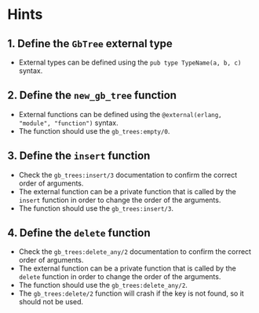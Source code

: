 # Hints

## 1. Define the `GbTree` external type

- External types can be defined using the `pub type TypeName(a, b, c)` syntax.

## 2. Define the `new_gb_tree` function

- External functions can be defined using the `@external(erlang, "module", "function")` syntax.
- The function should use the `gb_trees:empty/0`.

## 3. Define the `insert` function

- Check the `gb_trees:insert/3` documentation to confirm the correct order of arguments.
- The external function can be a private function that is called by the `insert` function in order to change the order of the arguments.
- The function should use the `gb_trees:insert/3`.

## 4. Define the `delete` function

- Check the `gb_trees:delete_any/2` documentation to confirm the correct order of arguments.
- The external function can be a private function that is called by the `delete` function in order to change the order of the arguments.
- The function should use the `gb_trees:delete_any/2`.
- The `gb_trees:delete/2` function will crash if the key is not found, so it should not be used.